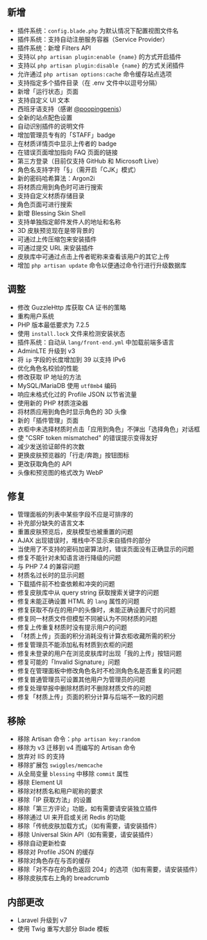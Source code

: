 ## 新增

- 插件系统：`config.blade.php` 为默认情况下配置视图文件名
- 插件系统：支持自动注册服务容器（Service Provider）
- 插件系统：新增 Filters API
- 支持以 `php artisan plugin:enable {name}` 的方式开启插件
- 支持以 `php artisan plugin:disable {name}` 的方式关闭插件
- 允许通过 `php artisan options:cache` 命令缓存站点选项
- 支持指定多个插件目录（在 .env 文件中以逗号分隔）
- 新增「运行状态」页面
- 支持自定义 UI 文本
- 西班牙语支持（感谢 [@poopingpenis](https://github.com/poopingpenis)）
- 全新的站点配色设置
- 自动识别插件的说明文件
- 增加管理员专有的「STAFF」badge
- 在材质详情页中显示上传者的 badge
- 在错误页面增加指向 FAQ 页面的链接
- 第三方登录（目前仅支持 GitHub 和 Microsoft Live）
- 角色名支持字符「§」（需开启「CJK」模式）
- 新的密码哈希算法：Argon2i
- 将材质应用到角色时可进行搜索
- 支持自定义材质存储目录
- 角色页面可进行搜索
- 新增 Blessing Skin Shell
- 支持单独指定邮件发件人的地址和名称
- 3D 皮肤预览现在是带背景的
- 可通过上传压缩包来安装插件
- 可通过提交 URL 来安装插件
- 皮肤库中可通过点击上传者昵称来查看该用户的其它上传
- 增加 `php artisan update` 命令以便通过命令行进行升级数据库

## 调整

- 修改 GuzzleHttp 库获取 CA 证书的策略
- 重构用户系统
- PHP 版本最低要求为 7.2.5
- 使用 `install.lock` 文件来检测安装状态
- 插件系统：自动从 `lang/front-end.yml` 中加载前端多语言
- AdminLTE 升级到 v3
- 将 `ip` 字段的长度增加到 39 以支持 IPv6
- 优化角色名校验的性能
- 修改获取 IP 地址的方法
- MySQL/MariaDB 使用 `utf8mb4` 编码
- 响应未格式化过的 Profile JSON 以节省流量
- 使用新的 PHP 材质渲染器
- 将材质应用到角色时显示角色的 3D 头像
- 新的「插件管理」页面
- 衣柜中未选择材质时点击「应用到角色」不弹出「选择角色」对话框
- 使 "CSRF token mismatched" 的错误提示变得友好
- 减少发送验证邮件的次数
- 更换皮肤预览器的「行走/奔跑」按钮图标
- 更改获取角色的 API
- 头像和预览图的格式改为 WebP

## 修复

- 管理面板的列表中某些字段不应是可排序的
- 补充部分缺失的语言文本
- 重置皮肤预览后，皮肤模型也被重置的问题
- AJAX 出现错误时，堆栈中不显示来自插件的部分
- 当使用了不支持的密码加密算法时，错误页面没有正确显示的问题
- 修复不能针对未知语言进行降级的问题
- 与 PHP 7.4 的兼容问题
- 材质名过长时的显示问题
- 下载插件前不检查依赖和冲突的问题
- 修复皮肤库中从 query string 获取搜索关键字的问题
- 修复未能正确设置 HTML 的 `lang` 属性的问题
- 修复获取不存在的用户的头像时，未能正确设置尺寸的问题
- 修复同一材质文件但模型不同被认为不同材质的问题
- 修复上传重复材质时没有提示用户的问题
- 「材质上传」页面的积分消耗没有计算衣柜收藏所需的积分
- 修复管理员不能添加私有材质到衣柜的问题
- 修复未登录的用户在浏览皮肤库时出现「我的上传」按钮问题
- 修复可能的「Invalid Signature」问题
- 修复在管理面板中修改角色名时不检测角色名是否重复的问题
- 修复普通管理员可设置其他用户为管理员的问题
- 修复处理举报中删除材质时不删除材质文件的问题
- 修复「材质上传」页面的积分计算与后端不一致的问题

## 移除

- 移除 Artisan 命令：`php artisan key:random`
- 移除为 v3 迁移到 v4 而编写的 Artisan 命令
- 放弃对 IIS 的支持
- 移除扩展包 `swiggles/memcache`
- 从全局变量 `blessing` 中移除 `commit` 属性
- 移除 Element UI
- 移除对材质名和用户昵称的要求
- 移除「IP 获取方法」的设置
- 移除「第三方评论」功能，如有需要请安装独立插件
- 移除通过 UI 来开启或关闭 Redis 的功能
- 移除「传统皮肤加载方式」（如有需要，请安装插件）
- 移除 Universal Skin API（如有需要，请安装插件）
- 移除自动更新检查
- 移除对 Profile JSON 的缓存
- 移除对角色存在与否的缓存
- 移除「对不存在的角色返回 204」的选项（如有需要，请安装插件）
- 移除皮肤库右上角的 breadcrumb

## 内部更改

- Laravel 升级到 v7
- 使用 Twig 重写大部分 Blade 模板
